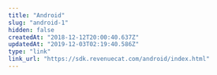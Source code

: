```yaml
---
title: "Android"
slug: "android-1"
hidden: false
createdAt: "2018-12-12T20:00:40.637Z"
updatedAt: "2019-12-03T02:19:40.586Z"
type: "link"
link_url: "https://sdk.revenuecat.com/android/index.html"
---
```


